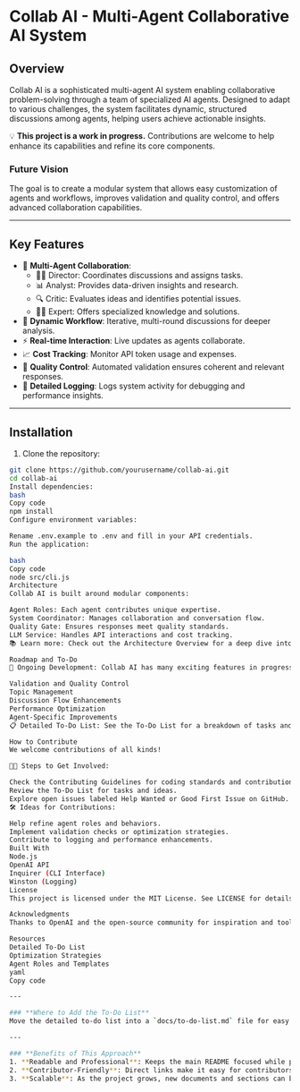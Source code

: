 # Collab AI - Multi-Agent Collaborative AI System

## Overview
Collab AI is a sophisticated multi-agent AI system enabling collaborative problem-solving through a team of specialized AI agents. Designed to adapt to various challenges, the system facilitates dynamic, structured discussions among agents, helping users achieve actionable insights.  

💡 **This project is a work in progress.** Contributions are welcome to help enhance its capabilities and refine its core components.

### Future Vision
The goal is to create a modular system that allows easy customization of agents and workflows, improves validation and quality control, and offers advanced collaboration capabilities.

---

## Key Features
- 🤖 **Multi-Agent Collaboration**: 
  - 👨‍💼 Director: Coordinates discussions and assigns tasks.
  - 📊 Analyst: Provides data-driven insights and research.
  - 🔍 Critic: Evaluates ideas and identifies potential issues.
  - 👨‍🔬 Expert: Offers specialized knowledge and solutions.
- 🔄 **Dynamic Workflow**: Iterative, multi-round discussions for deeper analysis.
- ⚡ **Real-time Interaction**: Live updates as agents collaborate.
- 📈 **Cost Tracking**: Monitor API token usage and expenses.
- 🎯 **Quality Control**: Automated validation ensures coherent and relevant responses.
- 📝 **Detailed Logging**: Logs system activity for debugging and performance insights.

---

## Installation

1. Clone the repository:
```bash
git clone https://github.com/yourusername/collab-ai.git
cd collab-ai
Install dependencies:
bash
Copy code
npm install
Configure environment variables:

Rename .env.example to .env and fill in your API credentials.
Run the application:

bash
Copy code
node src/cli.js
Architecture
Collab AI is built around modular components:

Agent Roles: Each agent contributes unique expertise.
System Coordinator: Manages collaboration and conversation flow.
Quality Gate: Ensures responses meet quality standards.
LLM Service: Handles API interactions and cost tracking.
📚 Learn more: Check out the Architecture Overview for a deep dive into the system components.

Roadmap and To-Do
🚧 Ongoing Development: Collab AI has many exciting features in progress. Contributions are welcome on the following fronts:

Validation and Quality Control
Topic Management
Discussion Flow Enhancements
Performance Optimization
Agent-Specific Improvements
📋 Detailed To-Do List: See the To-Do List for a breakdown of tasks and open issues.

How to Contribute
We welcome contributions of all kinds!

👩‍💻 Steps to Get Involved:

Check the Contributing Guidelines for coding standards and contribution workflows.
Review the To-Do List for tasks and ideas.
Explore open issues labeled Help Wanted or Good First Issue on GitHub.
🛠️ Ideas for Contributions:

Help refine agent roles and behaviors.
Implement validation checks or optimization strategies.
Contribute to logging and performance enhancements.
Built With
Node.js
OpenAI API
Inquirer (CLI Interface)
Winston (Logging)
License
This project is licensed under the MIT License. See LICENSE for details.

Acknowledgments
Thanks to OpenAI and the open-source community for inspiration and tools!

Resources
Detailed To-Do List
Optimization Strategies
Agent Roles and Templates
yaml
Copy code

---

### **Where to Add the To-Do List**
Move the detailed to-do list into a `docs/to-do-list.md` file for easy linking from the README. The README should provide an overview but direct readers to this file for specifics.

---

### **Benefits of This Approach**
1. **Readable and Professional**: Keeps the main README focused while providing contributors with detailed resources.
2. **Contributor-Friendly**: Direct links make it easy for contributors to navigate.
3. **Scalable**: As the project grows, new documents and sections can be added to the `docs/